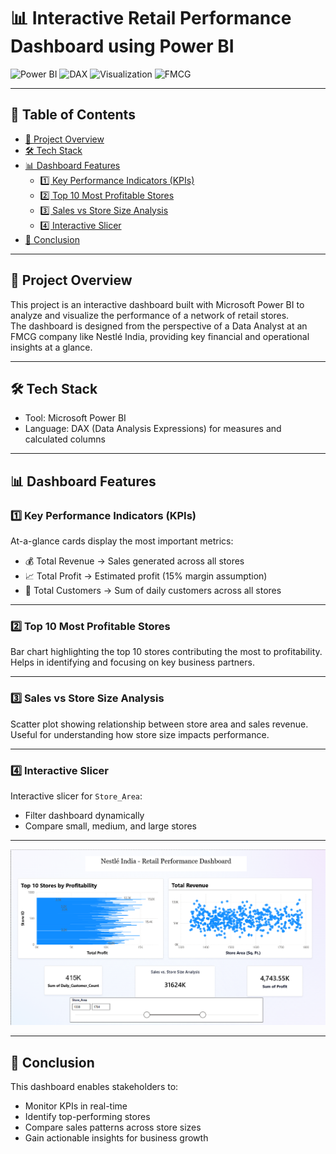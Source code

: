 # 📊 Interactive Retail Performance Dashboard using Power BI

![Power BI](https://img.shields.io/badge/Tool-Power%20BI-yellow) 
![DAX](https://img.shields.io/badge/Language-DAX-blue) 
![Visualization](https://img.shields.io/badge/Visualization-Interactive%20Dashboard-green) 
![FMCG](https://img.shields.io/badge/Domain-FMCG-red)

---

## 📑 Table of Contents
- [📌 Project Overview](#-project-overview)  
- [🛠 Tech Stack](#-tech-stack)  
- [📊 Dashboard Features](#-dashboard-features)  
  - [1️⃣ Key Performance Indicators (KPIs)](#1️⃣-key-performance-indicators-kpis)  
  - [2️⃣ Top 10 Most Profitable Stores](#2️⃣-top-10-most-profitable-stores)  
  - [3️⃣ Sales vs Store Size Analysis](#3️⃣-sales-vs-store-size-analysis)  
  - [4️⃣ Interactive Slicer](#4️⃣-interactive-slicer)    
- [🚀 Conclusion](#-conclusion)  

---

## 📌 Project Overview
This project is an interactive dashboard built with Microsoft Power BI to analyze and visualize the performance of a network of retail stores.  
The dashboard is designed from the perspective of a Data Analyst at an FMCG company like Nestlé India, providing key financial and operational insights at a glance.

---

## 🛠 Tech Stack
- Tool: Microsoft Power BI  
- Language: DAX (Data Analysis Expressions) for measures and calculated columns  

---

## 📊 Dashboard Features

### 1️⃣ Key Performance Indicators (KPIs)
At-a-glance cards display the most important metrics:  
- 💰 Total Revenue → Sales generated across all stores  
- 📈 Total Profit → Estimated profit (15% margin assumption)  
- 👥 Total Customers → Sum of daily customers across all stores  

---

### 2️⃣ Top 10 Most Profitable Stores
Bar chart highlighting the top 10 stores contributing the most to profitability.  
Helps in identifying and focusing on key business partners.  

---

### 3️⃣ Sales vs Store Size Analysis
Scatter plot showing relationship between store area and sales revenue.  
Useful for understanding how store size impacts performance.  

---

### 4️⃣ Interactive Slicer
Interactive slicer for `Store_Area`:  
- Filter dashboard dynamically  
- Compare small, medium, and large stores  

---
  

![Dashboard Screenshot](https://github.com/charankumar08/PowerBI-Retail-Dashboard/blob/main/Screenshot%202025-09-18%20191106.png)  

---

## 🚀 Conclusion
This dashboard enables stakeholders to:  
- Monitor KPIs in real-time  
- Identify top-performing stores  
- Compare sales patterns across store sizes  
- Gain actionable insights for business growth  
